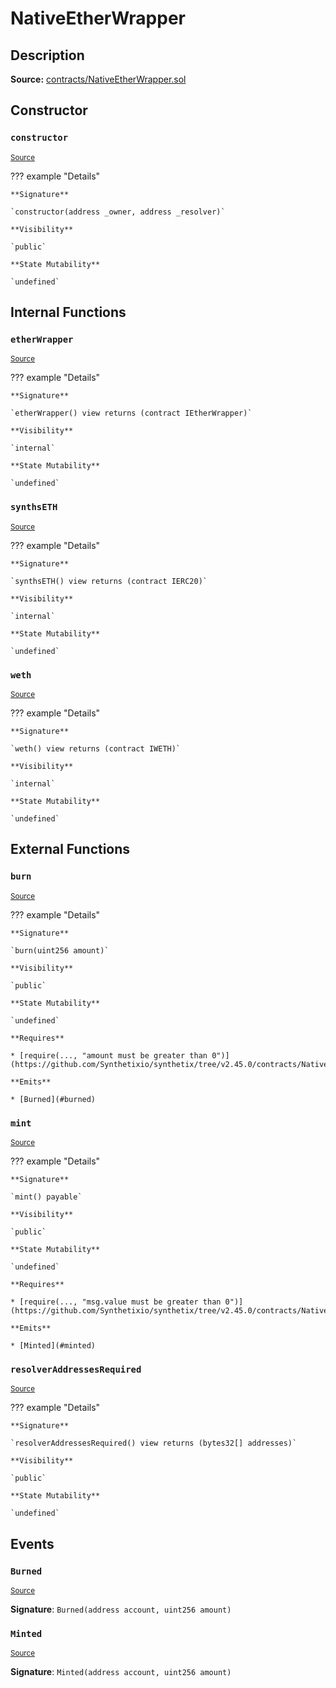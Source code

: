 # NativeEtherWrapper

## Description

**Source:** [contracts/NativeEtherWrapper.sol](https://github.com/Synthetixio/synthetix/tree/v2.45.0/contracts/NativeEtherWrapper.sol)

## Constructor

### `constructor`

<sub>[Source](https://github.com/Synthetixio/synthetix/tree/v2.45.0/contracts/NativeEtherWrapper.sol#L21)</sub>

??? example "Details"

    **Signature**

    `constructor(address _owner, address _resolver)`

    **Visibility**

    `public`

    **State Mutability**

    `undefined`

## Internal Functions

### `etherWrapper`

<sub>[Source](https://github.com/Synthetixio/synthetix/tree/v2.45.0/contracts/NativeEtherWrapper.sol#L33)</sub>

??? example "Details"

    **Signature**

    `etherWrapper() view returns (contract IEtherWrapper)`

    **Visibility**

    `internal`

    **State Mutability**

    `undefined`

### `synthsETH`

<sub>[Source](https://github.com/Synthetixio/synthetix/tree/v2.45.0/contracts/NativeEtherWrapper.sol#L41)</sub>

??? example "Details"

    **Signature**

    `synthsETH() view returns (contract IERC20)`

    **Visibility**

    `internal`

    **State Mutability**

    `undefined`

### `weth`

<sub>[Source](https://github.com/Synthetixio/synthetix/tree/v2.45.0/contracts/NativeEtherWrapper.sol#L37)</sub>

??? example "Details"

    **Signature**

    `weth() view returns (contract IWETH)`

    **Visibility**

    `internal`

    **State Mutability**

    `undefined`

## External Functions

### `burn`

<sub>[Source](https://github.com/Synthetixio/synthetix/tree/v2.45.0/contracts/NativeEtherWrapper.sol#L66)</sub>

??? example "Details"

    **Signature**

    `burn(uint256 amount)`

    **Visibility**

    `public`

    **State Mutability**

    `undefined`

    **Requires**

    * [require(..., "amount must be greater than 0")](https://github.com/Synthetixio/synthetix/tree/v2.45.0/contracts/NativeEtherWrapper.sol#L67)

    **Emits**

    * [Burned](#burned)

### `mint`

<sub>[Source](https://github.com/Synthetixio/synthetix/tree/v2.45.0/contracts/NativeEtherWrapper.sol#L47)</sub>

??? example "Details"

    **Signature**

    `mint() payable`

    **Visibility**

    `public`

    **State Mutability**

    `undefined`

    **Requires**

    * [require(..., "msg.value must be greater than 0")](https://github.com/Synthetixio/synthetix/tree/v2.45.0/contracts/NativeEtherWrapper.sol#L49)

    **Emits**

    * [Minted](#minted)

### `resolverAddressesRequired`

<sub>[Source](https://github.com/Synthetixio/synthetix/tree/v2.45.0/contracts/NativeEtherWrapper.sol#L26)</sub>

??? example "Details"

    **Signature**

    `resolverAddressesRequired() view returns (bytes32[] addresses)`

    **Visibility**

    `public`

    **State Mutability**

    `undefined`

## Events

### `Burned`

<sub>[Source](https://github.com/Synthetixio/synthetix/tree/v2.45.0/contracts/NativeEtherWrapper.sol#L97)</sub>

**Signature**: `Burned(address account, uint256 amount)`

### `Minted`

<sub>[Source](https://github.com/Synthetixio/synthetix/tree/v2.45.0/contracts/NativeEtherWrapper.sol#L96)</sub>

**Signature**: `Minted(address account, uint256 amount)`
